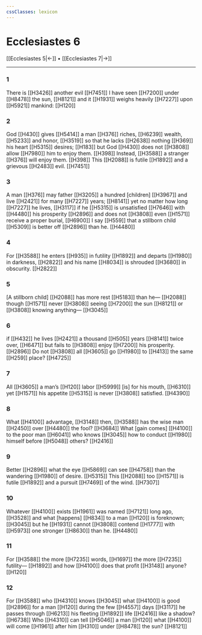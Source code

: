 ```yaml
---
cssClasses: lexicon
---
```


# Ecclesiastes 6

[[Ecclesiastes 5|←]] • [[Ecclesiastes 7|→]]

---

### 1
There is [[H3426]] another evil [[H7451]] I have seen [[H7200]] under [[H8478]] the sun, [[H8121]] and it [[H1931]] weighs heavily [[H7227]] upon [[H5921]] mankind: [[H120]]

### 2
God [[H430]] gives [[H5414]] a man [[H376]] riches, [[H6239]] wealth, [[H5233]] and honor, [[H3519]] so that he lacks [[H2638]] nothing [[H369]] his heart [[H5315]] desires; [[H183]] but God [[H430]] does not [[H3808]] allow [[H7980]] him to enjoy them. [[H398]] Instead, [[H3588]] a stranger [[H376]] will enjoy them. [[H398]] This [[H2088]] is futile [[H1892]] and a grievous [[H2483]] evil. [[H7451]]

### 3
A man [[H376]] may father [[H3205]] a hundred [children] [[H3967]] and live [[H2421]] for many [[H7227]] years; [[H8141]] yet no matter how long [[H7227]] he lives, [[H3117]] if he [[H5315]] is unsatisfied [[H7646]] with [[H4480]] his prosperity [[H2896]] and does not [[H3808]] even [[H1571]] receive a proper burial, [[H6900]] I say [[H559]] that a stillborn child [[H5309]] is better off [[H2896]] than he. [[H4480]]

### 4
For [[H3588]] he enters [[H935]] in futility [[H1892]] and departs [[H1980]] in darkness, [[H2822]] and his name [[H8034]] is shrouded [[H3680]] in obscurity. [[H2822]]

### 5
[A stillborn child] [[H2088]] has more rest [[H5183]] than he— [[H2088]] though [[H1571]] never [[H3808]] seeing [[H7200]] the sun [[H8121]] or [[H3808]] knowing anything— [[H3045]]

### 6
if [[H432]] he lives [[H2421]] a thousand [[H505]] years [[H8141]] twice over, [[H6471]] but fails to [[H3808]] enjoy [[H7200]] his prosperity. [[H2896]] Do not [[H3808]] all [[H3605]] go [[H1980]] to [[H413]] the same [[H259]] place? [[H4725]]

### 7
All [[H3605]] a man’s [[H120]] labor [[H5999]] [is] for his mouth, [[H6310]] yet [[H1571]] his appetite [[H5315]] is never [[H3808]] satisfied. [[H4390]]

### 8
What [[H4100]] advantage, [[H3148]] then, [[H3588]] has the wise man [[H2450]] over [[H4480]] the fool? [[H3684]] What [gain comes] [[H4100]] to the poor man [[H6041]] who knows [[H3045]] how to conduct [[H1980]] himself before [[H5048]] others? [[H2416]]

### 9
Better [[H2896]] what the eye [[H5869]] can see [[H4758]] than the wandering [[H1980]] of desire. [[H5315]] This [[H2088]] too [[H1571]] is futile [[H1892]] and a pursuit [[H7469]] of the wind. [[H7307]]

### 10
Whatever [[H4100]] exists [[H1961]] was named [[H7121]] long ago, [[H3528]] and what [happens] [[H834]] to a man [[H120]] is foreknown; [[H3045]] but he [[H1931]] cannot [[H3808]] contend [[H1777]] with [[H5973]] one stronger [[H8630]] than he. [[H4480]]

### 11
For [[H3588]] the more [[H7235]] words, [[H1697]] the more [[H7235]] futility— [[H1892]] and how [[H4100]] does that profit [[H3148]] anyone? [[H120]]

### 12
For [[H3588]] who [[H4310]] knows [[H3045]] what [[H4100]] is good [[H2896]] for a man [[H120]] during the few [[H4557]] days [[H3117]] he passes through [[H6213]] his fleeting [[H1892]] life [[H2416]] like a shadow? [[H6738]] Who [[H4310]] can tell [[H5046]] a man [[H120]] what [[H4100]] will come [[H1961]] after him [[H310]] under [[H8478]] the sun? [[H8121]]

